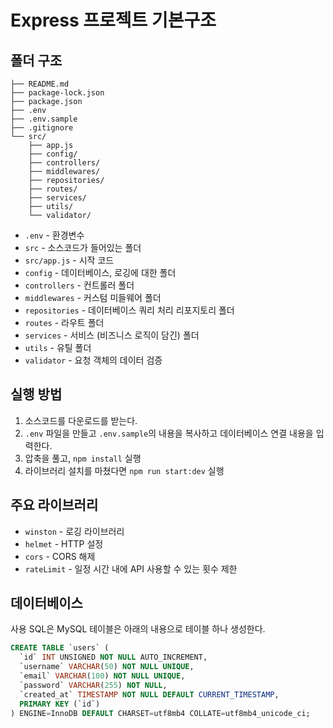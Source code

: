 # Express 프로젝트 기본구조

## 폴더 구조

```
├── README.md
├── package-lock.json
├── package.json
├── .env
├── .env.sample
├── .gitignore
└── src/
    ├── app.js
    ├── config/
    ├── controllers/
    ├── middlewares/
    ├── repositories/
    ├── routes/
    ├── services/
    ├── utils/
    └── validator/
```

- `.env` - 환경변수
- `src` - 소스코드가 들어있는 폴더
- `src/app.js` - 시작 코드
- `config` - 데이터베이스, 로깅에 대한 폴더
- `controllers` - 컨트롤러 폴더
- `middlewares` - 커스텀 미들웨어 폴더
- `repositories` - 데이터베이스 쿼리 처리 리포지토리 폴더
- `routes` - 라우트 폴더
- `services` - 서비스 (비즈니스 로직이 담긴) 폴더
- `utils` - 유틸 폴더
- `validator` - 요청 객체의 데이터 검증

## 실행 방법

1. 소스코드를 다운로드를 받는다.
2. `.env` 파일을 만들고 `.env.sample`의 내용을 복사하고 데이터베이스 연결 내용을 입력한다.
3. 압축을 풀고, `npm install` 실행
4. 라이브러리 설치를 마쳤다면 `npm run start:dev` 실행

## 주요 라이브러리

- `winston` - 로깅 라이브러리
- `helmet` - HTTP 설정
- `cors` - CORS 해제
- `rateLimit` - 일정 시간 내에 API 사용할 수 있는 횟수 제한

## 데이터베이스

사용 SQL은 MySQL
테이블은 아래의 내용으로 테이블 하나 생성한다.

```sql
CREATE TABLE `users` (
  `id` INT UNSIGNED NOT NULL AUTO_INCREMENT,
  `username` VARCHAR(50) NOT NULL UNIQUE,
  `email` VARCHAR(100) NOT NULL UNIQUE,
  `password` VARCHAR(255) NOT NULL,
  `created_at` TIMESTAMP NOT NULL DEFAULT CURRENT_TIMESTAMP,
  PRIMARY KEY (`id`)
) ENGINE=InnoDB DEFAULT CHARSET=utf8mb4 COLLATE=utf8mb4_unicode_ci;
```
